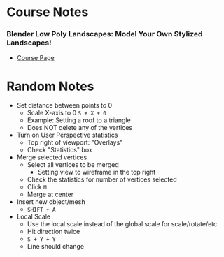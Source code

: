 # Course Notes

### Blender Low Poly Landscapes: Model Your Own Stylized Landscapes!

- [Course Page](https://www.gamedev.tv/courses/blender-low-poly-landscapes/welcome-to-the-course/1692)

# Random Notes

- Set distance between points to 0
  - Scale X-axis to 0 `S + X + 0`
  - Example: Setting a roof to a triangle
  - Does NOT delete any of the vertices
- Turn on User Perspective statistics
  - Top right of viewport: "Overlays"
  - Check "Statistics" box
- Merge selected vertices
  - Select all vertices to be merged
    - Setting view to wireframe in the top right
  - Check the statistics for number of vertices selected
  - Click `M`
  - Merge at center
- Insert new object/mesh
  - `SHIFT + A`
- Local Scale
  - Use the local scale instead of the global scale for scale/rotate/etc
  - Hit direction twice
  - `S + Y + Y`
  - Line should change











































